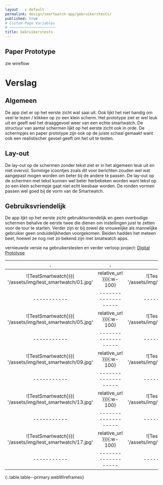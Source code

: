 ```yaml
---
layout   : default
permalink: design/smartwatch-app/gebruikerstests/
published: true
# Custom Page Variables
# ─────────────────────
title: Gebruikerstests
---
```


Paper Prototype
---------------
zie wireflow

# Verslag

## Algemeen

De app ziet er op het eerste zicht wat saai uit. Ook lijkt het niet handig om veel te lezen / klikken op zo een klein scherm. Het prototype ziet er wel leuk uit en geeft wel het draaggevoel weer van een echte smartwatch. De structuur van aantal schermen lijkt op het eerste zicht ook in orde. De schermpjes en paper prototype zijn ook op de juiste schaal gemaakt want ook een realistischer gevoel geeft om het uit te testen.

## Lay-out

De lay-out op de schermen zonder tekst ziet er in het algemeen leuk uit en niet overvol. Sommige icoontjes zoals dit voor berichten zouden wel wat aangepast mogen worden om beter bij de andere te passen. De lay-out op de schermen met tekst kunnen wel beter herbekeken worden want tekst op zo een klein schermpje gaat niet echt leesbaar worden. De ronden vormen passen wel goed bij de vorm van de Smartwatch.

## Gebruiksvriendelijk

De app lijkt op het eerste zicht gebruiktsvriendelijk en geen overbodige schermen behalve de eerste twee die dienen om instellingen juist te zetten voor de tour te starten. Verder zijn er bij zowel de vrouwelijke als mannelijke gebruiker geen onduidelijkheden voorgekomen. 
Beiden hadden het meteen beet, hoewel ze nog niet zo bekend zijn met smatwatch apps.

vernieuwde versie na gebruikerstesten en verder verloop project: [Digital Prototype](https://xd.adobe.com/view/5e6a6011-2a81-46b0-6a74-f4c0d76fcf73-285b/?fullscreen)

.              |.              |.              |.
:-------------:|:-----------------:|:---------------:|:----------------:|
![TestSmartwatch]({{ '/assets/img/test_smartwatch/01.jpg' | relative_url }}){:w-100}     |      ![TestSmartwatch]({{ '/assets/img/test_smartwatch/02.jpg' | relative_url }}){:w-100}     |      ![TestSmartwatch]({{ '/assets/img/test_smartwatch/03.jpg' | relative_url }}){:w-100}     |      ![TestSmartwatch]({{ '/assets/img/test_smartwatch/04.jpg' | relative_url }}){:w-100}     | 
-----------|-------------------|-----------------|-----------------|
![TestSmartwatch]({{ '/assets/img/test_smartwatch/05.jpg' | relative_url }}){:w-100}     |      ![TestSmartwatch]({{ '/assets/img/test_smartwatch/06.jpg' | relative_url }}){:w-100}     |      ![TestSmartwatch]({{ '/assets/img/test_smartwatch/07.jpg' | relative_url }}){:w-100}     |      ![TestSmartwatch]({{ '/assets/img/test_smartwatch/08.jpg' | relative_url }}){:w-100}     | 
-----------|-------------------|-----------------|-----------------|
![TestSmartwatch]({{ '/assets/img/test_smartwatch/09.jpg' | relative_url }}){:w-100}     |      ![TestSmartwatch]({{ '/assets/img/test_smartwatch/10.jpg' | relative_url }}){:w-100}     |      ![TestSmartwatch]({{ '/assets/img/test_smartwatch/11.jpg' | relative_url }}){:w-100}     |      ![TestSmartwatch]({{ '/assets/img/test_smartwatch/12.jpg' | relative_url }}){:w-100}     | 
-----------|-------------------|-----------------|-----------------|
![TestSmartwatch]({{ '/assets/img/test_smartwatch/13.jpg' | relative_url }}){:w-100}     |      ![TestSmartwatch]({{ '/assets/img/test_smartwatch/14.jpg' | relative_url }}){:w-100}     |      ![TestSmartwatch]({{ '/assets/img/test_smartwatch/15.jpg' | relative_url }}){:w-100}     |      ![TestSmartwatch]({{ '/assets/img/test_smartwatch/16.jpg' | relative_url }}){:w-100}     | 
-----------|-------------------|-----------------|-----------------|
![TestSmartwatch]({{ '/assets/img/test_smartwatch/17.jpg' | relative_url }}){:w-100}     |      ![TestSmartwatch]({{ '/assets/img/test_smartwatch/18.jpg' | relative_url }}){:w-100}     |      ![TestSmartwatch]({{ '/assets/img/test_smartwatch/19.jpg' | relative_url }}){:w-100}     |       | 
-----------|-------------------|-----------------|-----------------|
{:.table.table--primary.webWireframes}